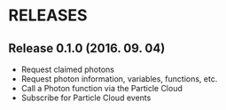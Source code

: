 # RELEASES

## Release 0.1.0 (2016. 09. 04)
 - Request claimed photons
 - Request photon information, variables, functions, etc.
 - Call a Photon function via the Particle Cloud
 - Subscribe for Particle Cloud events

